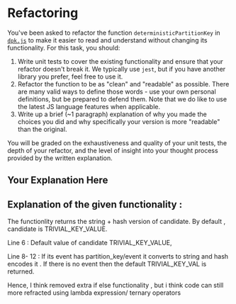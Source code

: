 # Refactoring

You've been asked to refactor the function `deterministicPartitionKey` in [`dpk.js`](dpk.js) to make it easier to read and understand without changing its functionality. For this task, you should:

1. Write unit tests to cover the existing functionality and ensure that your refactor doesn't break it. We typically use `jest`, but if you have another library you prefer, feel free to use it.
2. Refactor the function to be as "clean" and "readable" as possible. There are many valid ways to define those words - use your own personal definitions, but be prepared to defend them. Note that we do like to use the latest JS language features when applicable.
3. Write up a brief (~1 paragraph) explanation of why you made the choices you did and why specifically your version is more "readable" than the original.

You will be graded on the exhaustiveness and quality of your unit tests, the depth of your refactor, and the level of insight into your thought process provided by the written explanation.

## Your Explanation Here

## Explanation of the given functionality :

 The functionlity returns the string + hash version of candidate. By default , candidate is TRIVIAL_KEY_VALUE.

 Line 6 : Default value of candidate TRIVIAL_KEY_VALUE,

Line 8- 12 : If its event has partition_key/event  it converts to string and hash encodes it . If there is no event then the default TRIVIAL_KEY_VAL is returned.

Hence, I think removed extra if else functionality , but i think code can still more refracted using lambda expression/ ternary operators
